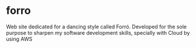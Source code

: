 # forro
Web site dedicated for a dancing style called Forró. Developed for the sole purpose to sharpen my software development skills, specially with Cloud by using AWS 
